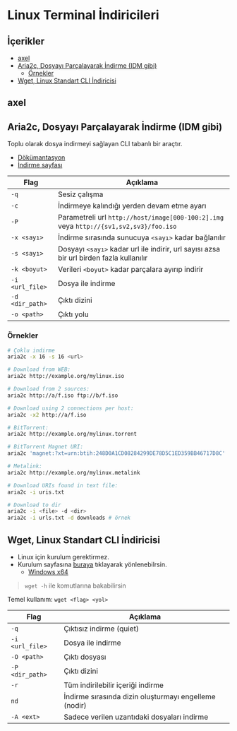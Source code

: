 # Linux Terminal İndiricileri <!-- omit in toc -->

## İçerikler <!-- omit in toc -->

- [axel](#axel)
- [Aria2c, Dosyayı Parçalayarak İndirme (IDM gibi)](#aria2c-dosyay%C4%B1-par%C3%A7alayarak-i%CC%87ndirme-idm-gibi)
  - [Örnekler](#%C3%B6rnekler)
- [Wget, Linux Standart CLI İndiricisi](#wget-linux-standart-cli-i%CC%87ndiricisi)

## axel

## Aria2c, Dosyayı Parçalayarak İndirme (IDM gibi)

Toplu olarak dosya indirmeyi sağlayan CLI tabanlı bir araçtır.

- [Dökümantasyon](https://aria2.github.io/manual/en/html/aria2c.html)
- [İndirme sayfası](https://aria2.github.io/)

| Flag            | Açıklama                                                                                |
| --------------- | --------------------------------------------------------------------------------------- |
| `-q`            | Sesiz çalışma                                                                           |
| `-c`            | İndirmeye kalındığı yerden devam etme ayarı                                             |
| `-P`            | Parametreli url `http://host/image[000-100:2].img` veya `http://{sv1,sv2,sv3}/foo.iso`  |
| `-x <sayı>`     | İndirme sırasında sunucuya `<sayı>` kadar bağlanılır                                    |
| `-s <sayı>`     | Dosyayı `<sayı>` kadar url ile indirir, url sayısı azsa bir url birden fazla kullanılır |
| `-k <boyut>`    | Verileri `<boyut>` kadar parçalara ayırıp indirir                                       |
| `-i <url_file>` | Dosya ile indirme                                                                       |
| `-d <dir_path>` | Çıktı dizini                                                                            |
| `-o <path>`     | Çıktı yolu                                                                              |

### Örnekler

```sh
# Çoklu indirme
aria2c -x 16 -s 16 <url>

# Download from WEB:
aria2c http://example.org/mylinux.iso

# Download from 2 sources:
aria2c http://a/f.iso ftp://b/f.iso

# Download using 2 connections per host:
aria2c -x2 http://a/f.iso

# BitTorrent:
aria2c http://example.org/mylinux.torrent

# BitTorrent Magnet URI:
aria2c 'magnet:?xt=urn:btih:248D0A1CD08284299DE78D5C1ED359BB46717D8C'

# Metalink:
aria2c http://example.org/mylinux.metalink

# Download URIs found in text file:
aria2c -i uris.txt

# Download to dir
aria2c -i <file> -d <dir>
aria2c -i urls.txt -d downloads # örnek
```

## Wget, Linux Standart CLI İndiricisi

- Linux için kurulum gerektirmez.
- Kurulum sayfasına [buraya](https://eternallybored.org/misc/wget/) tıklayarak yönlenebilrsin.
  - [Windows x64](https://drive.google.com/open?id=1UULzjZVRpjVgDiDsVhLtWW7oggVfHFUK)

> `wget -h` ile komutlarına bakabilirsin

Temel kullanım: `wget <flag> <yol>`

| Flag            | Açıklama                                              |
| --------------- | ----------------------------------------------------- |
| `-q`            | Çıktısız indirme (quiet)                              |
| `-i <url_file>` | Dosya ile indirme                                     |
| `-O <path>`     | Çıktı dosyası                                         |
| `-P <dir_path>` | Çıktı dizini                                          |
| `-r`            | Tüm indirilebilir içeriği indirme                     |
| `nd`            | İndirme sırasında dizin oluşturmayı engelleme (nodir) |
| `-A <ext>`      | Sadece verilen uzantıdaki dosyaları indirme           |
